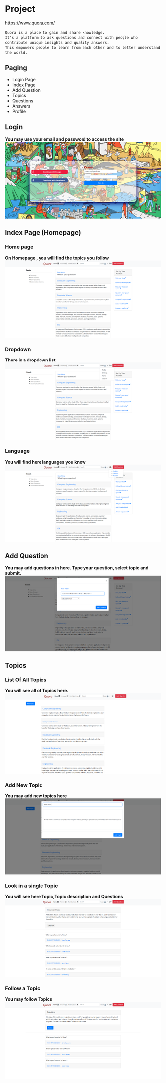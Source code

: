 # Project
https://www.quora.com/
```
Quora is a place to gain and share knowledge.
It's a platform to ask questions and connect with people who contribute unique insights and quality answers.
This empowers people to learn from each other and to better understand the world.
```

## Paging
- Login Page
- Index Page
- Add Question
- Topics
- Questions
- Answers
- Profile

## Login
**You may use your email and password to access the site**
![Login](/Images/Login.png)

## Index Page (Homepage)
### Home page
**On Homepage , you will find the topics you follow**
![MainPage](/Images/MainPage.png)

### Dropdown
**There is a dropdown list**
![MainDropdown](/Images/MainDropdown.png)

### Language
**You will find here languages you know**
![MainLanguages](/Images/MainLanguages.png)

## Add Question
**You may add questions in here. Type your question, select topic and submit.**
![MainAskQuestion](/Images/MainAskQuestion.png)

## Topics
### List Of All Topics
**You will see all of Topics here.**
![AllTopics](/Images/AllTopics.png)

### Add New Topic
**You may add new topics here**
![AddTopic](/Images/AddTopic.png)

### Look in a single Topic
**You will see here Topic,Topic description and Questions**
![SpesificTopic](/Images/SpesificTopic.png)

### Follow a Topic
**You may follow Topics**
![FollowATopic](/Images/FollowATopic.png)
